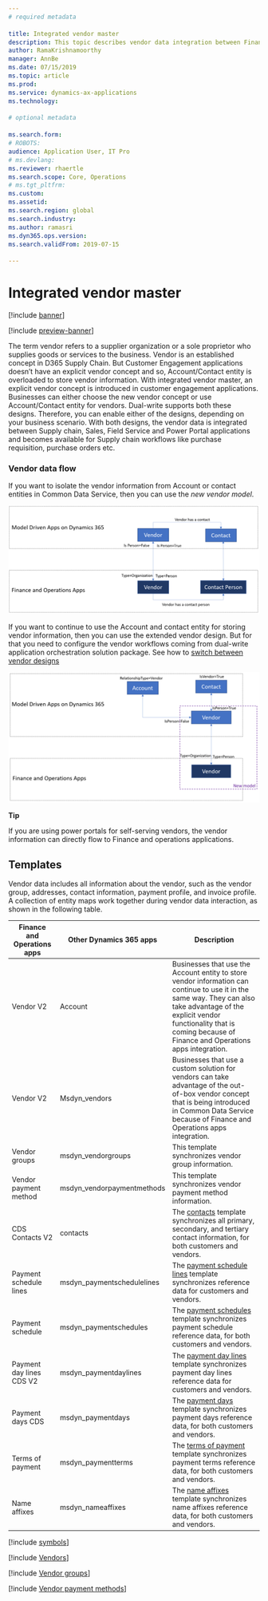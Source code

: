 ```yaml
---
# required metadata

title: Integrated vendor master
description: This topic describes vendor data integration between Finance and Operations apps and Common Data Service.
author: RamaKrishnamoorthy 
manager: AnnBe
ms.date: 07/15/2019
ms.topic: article
ms.prod: 
ms.service: dynamics-ax-applications
ms.technology: 

# optional metadata

ms.search.form: 
# ROBOTS: 
audience: Application User, IT Pro
# ms.devlang: 
ms.reviewer: rhaertle
ms.search.scope: Core, Operations
# ms.tgt_pltfrm: 
ms.custom: 
ms.assetid: 
ms.search.region: global
ms.search.industry: 
ms.author: ramasri
ms.dyn365.ops.version: 
ms.search.validFrom: 2019-07-15

---
```


# Integrated vendor master

[!include [banner](../../includes/banner.md)]

[!include [preview-banner](../../includes/preview-banner.md)]

The term vendor refers to a supplier organization or a sole proprietor who supplies goods or services to the business. Vendor is an established concept in D365 Supply Chain. But Customer Engagement applications doesn’t have an explicit vendor concept and so, Account/Contact entity is overloaded to store vendor information. With integrated vendor master, an explicit vendor concept  is introduced in customer engagement applications. Businesses can either choose the new vendor concept or use Account/Contact entity for vendors. Dual-write supports both these designs. Therefore, you can enable either of the designs, depending on your business scenario.
With both designs, the vendor data is integrated between Supply chain, Sales, Field Service and Power Portal applications and becomes available for Supply chain workflows like purchase requisition, purchase orders etc. 


### Vendor data flow

If you want to isolate the vendor information from Account or contact entities in Common Data Service, then you can use the *new vendor model*.

![Vendor data flow](media/dual-write-vendor-data-flow.png)

If you want to continue to use the Account and contact entity for storing vendor information, then you can use the extended vendor design. But for that you need to configure the vendor workflows coming from dual-write application orchestration solution package. See how to [switch between vendor designs](vendor-switching)

![Extended vendor data flow](media/dual-write-vendor-detail.jpg)

**Tip**

If you are using power portals for self-serving vendors, the vendor information can directly flow to Finance and operations applications. 

## Templates

Vendor data includes all information about the vendor, such as the vendor group, addresses, contact information, payment profile, and invoice profile. A collection of entity maps work together during vendor data interaction, as shown in the following table.

Finance and Operations apps | Other Dynamics 365 apps         | Description
----------------------------|---------------------------------|------------
Vendor V2               | Account | Businesses that use the Account entity to store vendor information can continue to use it in the same way. They can also take advantage of the explicit vendor functionality that is coming because of Finance and Operations apps integration.
Vendor V2               | Msdyn\_vendors | Businesses that use a custom solution for vendors can take advantage of the out-of-box vendor concept that is being introduced in Common Data Service because of Finance and Operations apps integration. 
Vendor groups | msdyn_vendorgroups | This template synchronizes vendor group information.
Vendor payment method | msdyn_vendorpaymentmethods | This template synchronizes vendor payment method information.
CDS Contacts V2             | contacts                        | The [contacts](customer-mapping.md#cds-contacts-v2-to-contacts) template synchronizes all primary, secondary, and tertiary contact information, for both customers and vendors.
Payment schedule lines      | msdyn_paymentschedulelines      | The [payment schedule lines](customer-mapping.md#payment-schedule-lines-to-msdyn_paymentschedulelines) template synchronizes reference data for customers and vendors.
Payment schedule            | msdyn_paymentschedules          | The [payment schedules](customer-mapping.md#payment-schedule-to-msdyn_paymentschedules) template synchronizes payment schedule reference data, for both customers and vendors.
Payment day lines CDS V2    | msdyn_paymentdaylines           | The [payment day lines](customer-mapping.md#payment-day-lines-cds-v2-to-msdyn_paymentdaylines) template synchronizes payment day lines reference data for customers and vendors.
Payment days CDS            | msdyn_paymentdays               | The [payment days](customer-mapping.md#payment-days-cds-to-msdyn_paymentdays) template synchronizes payment days reference data, for both customers and vendors.
Terms of payment            | msdyn_paymentterms              | The [terms of payment](customer-mapping.md#terms-of-payment-to-msdyn_paymentterms) template synchronizes payment terms reference data, for both customers and vendors.
Name affixes                | msdyn_nameaffixes               | The [name affixes](customer-mapping.md#name-affixes-to-msdyn_nameaffixes) template synchronizes name affixes reference data, for both customers and vendors.

[!include [symbols](../../includes/dual-write-symbols.md)]

[!include [Vendors](includes/VendorsV2-msdyn-vendors.md)]

[!include [Vendor groups](includes/VendVendorGroup-msdyn-vendorgroups.md)]

[!include [Vendor payment methods](includes/VendorPaymentMethod-msdyn-vendorpaymentmethods.md)]

